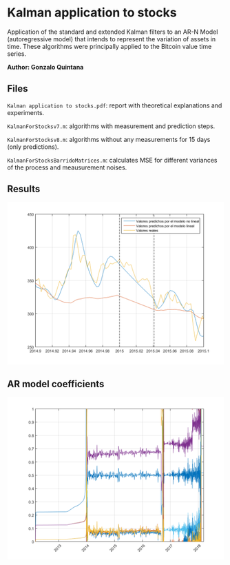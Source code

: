 # Kalman application to stocks

Application of the standard and extended Kalman filters to an AR-N Model (autoregressive model) that intends to represent the variation of assets in time. These algorithms were principally applied to the Bitcoin value time series.

__Author: Gonzalo Quintana__

## Files

`Kalman application to stocks.pdf`: report with theoretical explanations and experiments.

`KalmanForStocksv7.m`: algorithms with measurement and prediction steps.

`KalmanForStocksv8.m`: algorithms without any measurements for 15 days (only predictions).

`KalmanForStocksBarridoMatrices.m`: calculates MSE for different variances of the process and meausurement noises.

## Results

![](images/Bitcoin2015.png)

## AR model coefficients

![](images/BitcoinCoeficientes.png)
